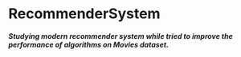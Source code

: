# RecommenderSystem
##### Studying modern recommender system while tried to improve the performance of algorithms on Movies dataset.
